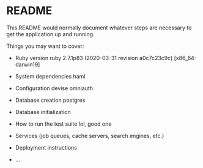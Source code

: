 # README

This README would normally document whatever steps are necessary to get the
application up and running.

Things you may want to cover:

* Ruby version
ruby 2.7.1p83 (2020-03-31 revision a0c7c23c9c) [x86_64-darwin19]

* System dependencies
haml

* Configuration
devise
omniauth

* Database creation
postgres

* Database initialization

* How to run the test suite
lol, good one

* Services (job queues, cache servers, search engines, etc.)

* Deployment instructions

* ...
